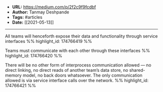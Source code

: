 - **URL:** https://medium.com/p/2f2c9f9fcdbf
- **Author:** Tanmay Deshpande
- **Tags:** #articles
- **Date:** [[2021-05-13]]
---

All teams will henceforth expose their data and functionality through service interfaces %% highlight_id: 174766419 %%


Teams must communicate with each other through these interfaces %% highlight_id: 174766420 %%


There will be no other form of interprocess communication allowed — no direct linking, no direct reads of another team’s data store, no shared-memory model, no back doors whatsoever. The only communication allowed is via service interface calls over the network. %% highlight_id: 174766421 %%

